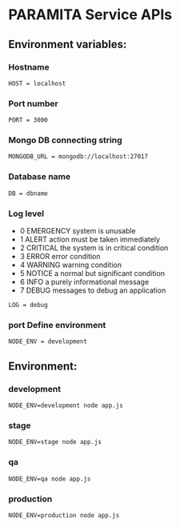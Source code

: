 # PARAMITA Service APIs

## Environment variables:

### Hostname

```
HOST = localhost
```

### Port number

```
PORT = 3000
```

### Mongo DB connecting string

```
MONGODB_URL = mongodb://localhost:27017
```

### Database name

```
DB = dbname
```

### Log level

- 0 EMERGENCY system is unusable
- 1 ALERT action must be taken immediately
- 2 CRITICAL the system is in critical condition
- 3 ERROR error condition
- 4 WARNING warning condition
- 5 NOTICE a normal but significant condition
- 6 INFO a purely informational message
- 7 DEBUG messages to debug an application

```
LOG = debug
```

### port Define environment

```
NODE_ENV = development
```

## Environment:

### development

```
NODE_ENV=development node app.js
```

### stage

```
NODE_ENV=stage node app.js
```

### qa

```
NODE_ENV=qa node app.js
```

### production

```
NODE_ENV=production node app.js
```
